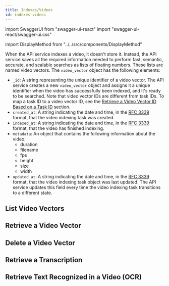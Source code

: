 ```yaml
---
title: Indexes/Videos
id: indexes-videos
---
```


import SwaggerUI from "swagger-ui-react"
import "swagger-ui-react/swagger-ui.css"

import DisplayMethod from "../../src/components/DisplayMethod"

When the API service indexes a video, it doesn't store it. Instead, the API service saves all the required information needed to perform fast, semantic, accurate, and scalable searches as lists of floating numbers. These lists are named video vectors.
The `video_vector` object has the following elements:
- `_id`: A string representing the unique identifier of a video vector. The API service creates a new `video_vector` object and assigns it a unique identifier when the video has successfully been indexed, and it's ready to be searched. Note that video vector IDs are different from task IDs. To map a task ID to a video vector ID, see the [Retrieve a Video Vector ID Based on a Task ID](/api-reference/indexes-tasks#retrieve-a-video-vector-id-based-on-a-task-id) section.
- `created_at`: A string indicating the date and time, in the [RFC 3339](https://datatracker.ietf.org/doc/html/rfc3339) format, that the video indexing task was created.
- `indexed_at`: A string indicating the date and time, in the [RFC 3339](https://datatracker.ietf.org/doc/html/rfc3339) format, that the video has finished indexing.
- `metadata`: An object that contains the following information about the video:
  - duration
  - filename
  - fps
  - height
  - size
  - width
- `updated_at`: A string indicating the date and time, in the [RFC 3339](https://datatracker.ietf.org/doc/html/rfc3339) format, that the video indexing task object was last updated. The API service updates this field every time the video indexing task transitions to a different state.

## List Video Vectors

<DisplayMethod path="/indexes/{index-id}/videos" method="get"/>

## Retrieve a Video Vector

<DisplayMethod path="/indexes/{index-id}/videos/{video-id}" method="get"/>

## Delete a Video Vector

<DisplayMethod path="/indexes/{index-id}/videos/{video-id}" method="delete"/>

## Retrieve a Transcription

<DisplayMethod path="/indexes/{index-id}/videos/{video-id}/transcription" method="get"/>

## Retrieve Text Recognized in a Video (OCR)

<DisplayMethod path="/indexes/{index-id}/videos/{video-id}/text-in-video" method="get"/>
